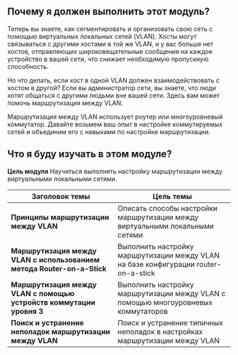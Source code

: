 <!-- 4.0.1 -->
## Почему я должен выполнить этот модуль?

Теперь вы знаете, как сегментировать и организовать свою сеть с помощью виртуальных локальных сетей (VLAN). Хосты могут связываться с другими хостами в той же VLAN, и у вас больше нет хостов, отправляющих широковещательные сообщения на каждое устройство в вашей сети, что снижает необходимую пропускную способность. 

Но что делать, если хост в одной VLAN должен взаимодействовать с хостом в другой? Если вы администратор сети, вы знаете, что люди хотят общаться с другими людьми вне вашей сети. Здесь вам может помочь маршрутизация между VLAN. 

Маршрутизация между VLAN использует роутер или многоуровневый коммутатор. Давайте возьмем ваш опыт в настройке коммутируемых сетей и объединим его с навыками по настройке маршрутизации.

<!-- 4.0.2 -->
## Что я буду изучать в этом модуле?

**Цель модуля**
Научиться выполнять настройку маршрутизации между виртуальными локальными сетями.

| **Заголовок темы** | **Цель темы** |
| --- | --- |
| **Принципы маршрутизации между VLAN** | Описать способы настройки маршрутизации между виртуальными локальными сетями |
| **Маршрутизация между VLAN с использованием метода Router-on-a-Stick** | Выполнить настройку маршрутизации между VLAN на базе конфигурации router-on-a-stick |
| **Маршрутизация между VLAN с помощью устройств коммутации уровня 3** | Выполнить настройку маршрутизации между VLAN с помощью многоуровневых коммутаторов |
| **Поиск и устранение неполадок маршрутизации между VLAN** | Поиск и устранение типичных неполадок в настройках маршрутизации между VLAN |

